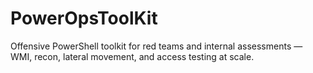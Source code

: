 # PowerOpsToolKit
Offensive PowerShell toolkit for red teams and internal assessments — WMI, recon, lateral movement, and access testing at scale.
